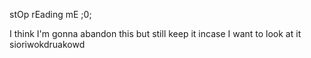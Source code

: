 stOp rEading mE ;0;

I think I'm gonna abandon this but still keep it incase I want to look at it sioriwokdruakowd
